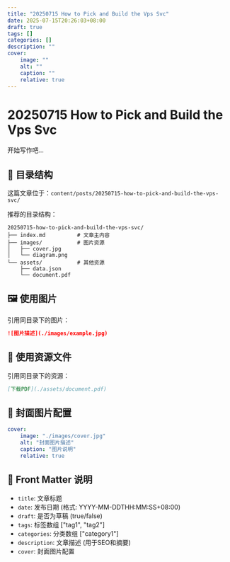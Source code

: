```yaml
---
title: "20250715 How to Pick and Build the Vps Svc"
date: 2025-07-15T20:26:03+08:00
draft: true
tags: []
categories: []
description: ""
cover:
    image: ""
    alt: ""
    caption: ""
    relative: true
---
```


# 20250715 How to Pick and Build the Vps Svc

开始写作吧...

## 📁 目录结构

这篇文章位于：`content/posts/20250715-how-to-pick-and-build-the-vps-svc/`

推荐的目录结构：
```
20250715-how-to-pick-and-build-the-vps-svc/
├── index.md          # 文章主内容
├── images/           # 图片资源
│   ├── cover.jpg
│   └── diagram.png
└── assets/           # 其他资源
    ├── data.json
    └── document.pdf
```

## 🖼️ 使用图片

引用同目录下的图片：

```markdown
![图片描述](./images/example.jpg)
```

## 📎 使用资源文件

引用同目录下的资源：

```markdown
[下载PDF](./assets/document.pdf)
```

## 🎨 封面图片配置

```yaml
cover:
    image: "./images/cover.jpg"
    alt: "封面图片描述"
    caption: "图片说明"
    relative: true
```

## 📝 Front Matter 说明

- `title`: 文章标题
- `date`: 发布日期 (格式: YYYY-MM-DDTHH:MM:SS+08:00)
- `draft`: 是否为草稿 (true/false)
- `tags`: 标签数组 ["tag1", "tag2"]
- `categories`: 分类数组 ["category1"]
- `description`: 文章描述 (用于SEO和摘要)
- `cover`: 封面图片配置